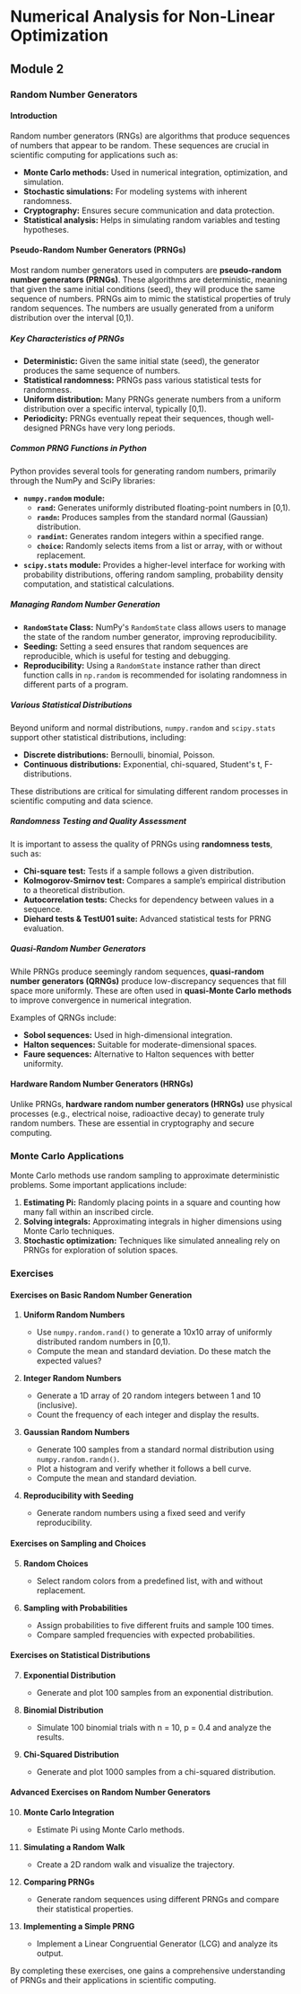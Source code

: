 # Numerical Analysis for Non-Linear Optimization

## Module 2

### Random Number Generators

#### Introduction

Random number generators (RNGs) are algorithms that produce sequences of numbers that appear to be random. These sequences are crucial in scientific computing for applications such as:

- **Monte Carlo methods:** Used in numerical integration, optimization, and simulation.
- **Stochastic simulations:** For modeling systems with inherent randomness.
- **Cryptography:** Ensures secure communication and data protection.
- **Statistical analysis:** Helps in simulating random variables and testing hypotheses.

#### Pseudo-Random Number Generators (PRNGs)

Most random number generators used in computers are **pseudo-random number generators (PRNGs)**. These algorithms are deterministic, meaning that given the same initial conditions (seed), they will produce the same sequence of numbers. PRNGs aim to mimic the statistical properties of truly random sequences. The numbers are usually generated from a uniform distribution over the interval [0,1).

##### Key Characteristics of PRNGs

- **Deterministic:** Given the same initial state (seed), the generator produces the same sequence of numbers.
- **Statistical randomness:** PRNGs pass various statistical tests for randomness.
- **Uniform distribution:** Many PRNGs generate numbers from a uniform distribution over a specific interval, typically [0,1).
- **Periodicity:** PRNGs eventually repeat their sequences, though well-designed PRNGs have very long periods.

##### Common PRNG Functions in Python

Python provides several tools for generating random numbers, primarily through the NumPy and SciPy libraries:

- **`numpy.random` module:**
  - **`rand`:** Generates uniformly distributed floating-point numbers in [0,1).
  - **`randn`:** Produces samples from the standard normal (Gaussian) distribution.
  - **`randint`:** Generates random integers within a specified range.
  - **`choice`:** Randomly selects items from a list or array, with or without replacement.
- **`scipy.stats` module:** Provides a higher-level interface for working with probability distributions, offering random sampling, probability density computation, and statistical calculations.

##### Managing Random Number Generation

- **`RandomState` Class:** NumPy's `RandomState` class allows users to manage the state of the random number generator, improving reproducibility.
- **Seeding:** Setting a seed ensures that random sequences are reproducible, which is useful for testing and debugging.
- **Reproducibility:** Using a `RandomState` instance rather than direct function calls in `np.random` is recommended for isolating randomness in different parts of a program.

##### Various Statistical Distributions

Beyond uniform and normal distributions, `numpy.random` and `scipy.stats` support other statistical distributions, including:

- **Discrete distributions:** Bernoulli, binomial, Poisson.
- **Continuous distributions:** Exponential, chi-squared, Student's t, F-distributions.

These distributions are critical for simulating different random processes in scientific computing and data science.

##### Randomness Testing and Quality Assessment

It is important to assess the quality of PRNGs using **randomness tests**, such as:

- **Chi-square test:** Tests if a sample follows a given distribution.
- **Kolmogorov-Smirnov test:** Compares a sample’s empirical distribution to a theoretical distribution.
- **Autocorrelation tests:** Checks for dependency between values in a sequence.
- **Diehard tests & TestU01 suite:** Advanced statistical tests for PRNG evaluation.

##### Quasi-Random Number Generators

While PRNGs produce seemingly random sequences, **quasi-random number generators (QRNGs)** produce low-discrepancy sequences that fill space more uniformly. These are often used in **quasi-Monte Carlo methods** to improve convergence in numerical integration.

Examples of QRNGs include:

- **Sobol sequences:** Used in high-dimensional integration.
- **Halton sequences:** Suitable for moderate-dimensional spaces.
- **Faure sequences:** Alternative to Halton sequences with better uniformity.

#### Hardware Random Number Generators (HRNGs)

Unlike PRNGs, **hardware random number generators (HRNGs)** use physical processes (e.g., electrical noise, radioactive decay) to generate truly random numbers. These are essential in cryptography and secure computing.

### Monte Carlo Applications

Monte Carlo methods use random sampling to approximate deterministic problems. Some important applications include:

1. **Estimating Pi:** Randomly placing points in a square and counting how many fall within an inscribed circle.
2. **Solving integrals:** Approximating integrals in higher dimensions using Monte Carlo techniques.
3. **Stochastic optimization:** Techniques like simulated annealing rely on PRNGs for exploration of solution spaces.

### Exercises

#### Exercises on Basic Random Number Generation

1. **Uniform Random Numbers**
   - Use `numpy.random.rand()` to generate a 10x10 array of uniformly distributed random numbers in [0,1).
   - Compute the mean and standard deviation. Do these match the expected values?

2. **Integer Random Numbers**
   - Generate a 1D array of 20 random integers between 1 and 10 (inclusive).
   - Count the frequency of each integer and display the results.

3. **Gaussian Random Numbers**
   - Generate 100 samples from a standard normal distribution using `numpy.random.randn()`.
   - Plot a histogram and verify whether it follows a bell curve.
   - Compute the mean and standard deviation.

4. **Reproducibility with Seeding**
   - Generate random numbers using a fixed seed and verify reproducibility.

#### Exercises on Sampling and Choices

5. **Random Choices**
   - Select random colors from a predefined list, with and without replacement.

6. **Sampling with Probabilities**
   - Assign probabilities to five different fruits and sample 100 times.
   - Compare sampled frequencies with expected probabilities.

#### Exercises on Statistical Distributions

7. **Exponential Distribution**
   - Generate and plot 100 samples from an exponential distribution.

8. **Binomial Distribution**
   - Simulate 100 binomial trials with n = 10, p = 0.4 and analyze the results.

9. **Chi-Squared Distribution**
   - Generate and plot 1000 samples from a chi-squared distribution.

#### Advanced Exercises on Random Number Generators

10. **Monte Carlo Integration**
    - Estimate Pi using Monte Carlo methods.

11. **Simulating a Random Walk**
    - Create a 2D random walk and visualize the trajectory.

12. **Comparing PRNGs**
    - Generate random sequences using different PRNGs and compare their statistical properties.

13. **Implementing a Simple PRNG**
    - Implement a Linear Congruential Generator (LCG) and analyze its output.

By completing these exercises, one gains a comprehensive understanding of PRNGs and their applications in scientific computing.

